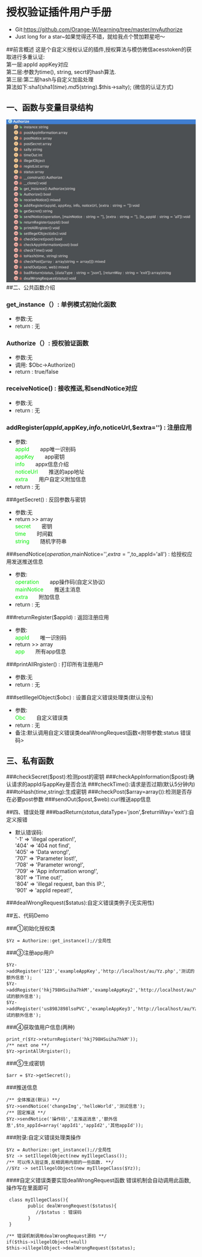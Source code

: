 #	授权验证插件用户手册
 - Git:https://github.com/Orange-W/learning/tree/master/myAuthorize
 - Just long for a star~如果觉得还不错，就给我点个赞加颗星吧～
 
##前言概述
  这是个自定义授权认证的插件,授权算法与模仿微信acesstoken的获取进行多重认证:
  <br/>第一层:appId appKey对应
  <br/>第二层:参数为time(), string, secrt的hash算法.
  <br/>第三层:第二层hash与自定义加盐处理
  <br/>算法如下:sha1(sha1($time).md5($string).$this->salty); 
  (微信的认证方式)
  
   
##	一、函数与变量目录结构
![目录结构](BFB03689-ED23-4C55-895E-0E4267B4BA8F.png)
##二、公共函数介绍
### get_instance（）: 单例模式初始化函数
 - 参数:无
 - return : 无

### Authorize（）: 授权验证函数
 - 参数:无
 - 调用: $Obc->Authorize()
 - return : true/false

### receiveNotice() : 接收推送,和sendNotice对应
 - 参数:无
 - return : 无

### addRegister($appId,$appKey,$info,$noticeUrl,$extra='') : 注册应用
 - 参数:
 <br><font color="gree" style="margin-right:25px;">appId</font> app唯一识别码
 <br><font color="gree" style="margin-right:25px;">appKey</font> app密钥
 <br><font color="gree" style="margin-right:25px;">info</font> appx信息介绍
 <br><font color="gree" style="margin-right:25px;">noticeUrl</font> 推送的app地址
 <br><font color="gree" style="margin-right:25px;">extra</font> 用户自定义附加信息
 - return : 无

###getSecret() : 反回参数与密钥
 - 参数:无
 - return >> array
  <br><font color="gree" style="margin-right:25px;"> secret </font> 密钥 
  <br><font color="gree" style="margin-right:25px;"> time </font> 时间戳
  <br><font color="gree" style="margin-right:25px;"> string </font> 随机字符串

###sendNotice($operation,$mainNotice='',$extra='',$to_appId='all') : 给授权应用发送推送信息
 - 参数:
  <br><font color="gree" style="margin-right:25px;"> operation </font> app操作码(自定义协议)
 <br><font color="gree" style="margin-right:25px;"> mainNotice </font> 推送主消息
 <br><font color="gree" style="margin-right:25px;"> extra </font> 附加信息
 - return : 无

###returnRegister($appId) : 返回注册应用
 - 参数:
  <br><font color="gree" style="margin-right:25px;"> appId </font> 唯一识别码
 - return >> array
  <br><font color="gree" style="margin-right:25px;"> app </font> 所有app信息
  
###printAllRrgister() : 打印所有注册用户
 - 参数:无
 - return : 无

###setIllegelObject($obc) : 设置自定义错误处理类(默认没有)
 - 参数:
  <br><font color="gree" style="margin-right:25px;"> Obc </font> 自定义错误类
 - return : 无
 - 备注:默认调用自定义错误类dealWrongRequest函数<附带参数:status 错误码>
 
 ## 三、私有函数

###checkSecret($post):检测post的密钥
###checkAppInformation($post):确认请求的appId与appKey是否合法
###checkTime():请求是否过期(默认5分钟内)
###toHash($time,$string):生成密钥
###checkPost($array=array()):检测是否存在必要post参数
###sendOut($post,$web):curl推送app信息


##四、错误处理
###badReturn($status,$dataType='json',$returnWay='exit'):自定义报错
 - 默认错误码:
		  <section>
		 '-1'    =>  'illegal operation!',
        <br>'404'   =>  '404 not find',
        <br>'405'   =>  'Data wrong!',
        <br>'707'   =>  'Parameter lost!',
        <br>'708'   =>  'Parameter wrong!',
        <br>'709'   =>  'App information wrong!',
        <br>'801'   =>  'Time out!',
        <br>'804'   =>  'illegal request, ban this IP.',
        <br>'901'   =>  'appId repeat!',
        </section>
        
###dealWrongRequest($status):自定义错误类例子(无实用性)

##五、代码Demo

###①初始化授权类
```
$Yz = Authorize::get_instance();//全局性
```
###③注册app用户
```
$Yz->addRegister('123','exampleAppKey','http://localhost/au/Yz.php','测试的额外信息');
$Yz->addRegister('hkj798HSuiha7hkM','exampleAppKey2','http://localhost/au/Yz.php','','测试的额外信息');
$Yz->addRegister('us898J898lsoPVC','exampleAppKey3','http://localhost/au/Yz.php','','测试的额外信息');
```
###④获取值用户信息(两种)
```
print_r($Yz->returnRegister('hkj798HSuiha7hkM'));
/** next one **/
$Yz->printAllRrgister();
```
###⑤生成密钥
```
$arr = $Yz->getSecret();
```
###推送信息
```
/** 全体推送(默认) **/
$Yz->sendNotice('changeImg','helloWorld','测试信息');
/** 固定推送 **/
$Yz->sendNotice('操作码','主推送消息','额外信息',$to_appId=array('appId1','appId2','其他appId'));

```
 
 
###附录:自定义错误处理类操作
 ```
 $Yz = Authorize::get_instance();//全局性
 $Yz -> setIllegelObject(new myIllegeClass());
 /** 可以传入验证类,反相调用内部的一些函数. **/
 //$Yz -> setIllegelObject(new myIllegeClass($Yz));
 ```
####自定义错误类要实现dealWrongRequest函数
 错误机制会自动调用此函数,操作写在里面即可
 
```
 class myIllegeClass(){
 		public dealWrongRequest($status){
 		   //$status : 错误码
 		}
 }
``` 
```
/** 错误机制调用dealWrongRequest源码 **/
if($this->illegelObject!=null) 
$this->illegelObject->dealWrongRequest($status);
```

 

















